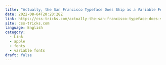 ```yaml
---
title: "Actually, the San Francisco Typeface Does Ship as a Variable Font"
date: 2022-08-04T20:20:28Z
link: https://css-tricks.com/actually-the-san-francisco-typeface-does-ship-as-a-variable-font/?utm_medium=RSS&utm_source=news.12bit.vn
site: css-tricks.com
language: English
category:
  - Link
  - apple
  - fonts
  - variable fonts
draft: false
---
```


